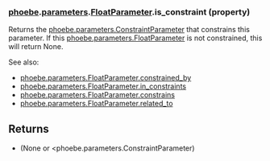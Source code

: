 ### [phoebe](phoebe.md).[parameters](phoebe.parameters.md).[FloatParameter](phoebe.parameters.FloatParameter.md).is_constraint (property)




Returns the [phoebe.parameters.ConstraintParameter](phoebe.parameters.ConstraintParameter.md) that constrains
this parameter.  If this [phoebe.parameters.FloatParameter](phoebe.parameters.FloatParameter.md) is not
constrained, this will return None.

See also:
* [phoebe.parameters.FloatParameter.constrained_by](phoebe.parameters.FloatParameter.constrained_by.md)
* [phoebe.parameters.FloatParameter.in_constraints](phoebe.parameters.FloatParameter.in_constraints.md)
* [phoebe.parameters.FloatParameter.constrains](phoebe.parameters.FloatParameter.constrains.md)
* [phoebe.parameters.FloatParameter.related_to](phoebe.parameters.FloatParameter.related_to.md)

Returns
-------
* (None or &lt;phoebe.parameters.ConstraintParameter)

